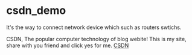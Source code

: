 # csdn_demo
It's the way to connect network device which such as routers swtichs.

CSDN,  The popular computer technology of blog webite!
This is my site, share with you friend and click yes for me.
<a href="https://blog.csdn.net/weixin_42290927">CSDN</a>
